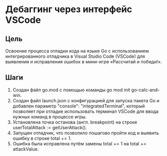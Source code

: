 # Дебаггинг через интерфейс VSCode

## Цель
Освоение процесса отладки кода на языке Go с использованием интегрированного отладчика в Visual Studio Code (VSCode) для выявления и исправления ошибок в мини-игре «Рассчитай и победи!».

## Шаги
1. Создан файл go.mod с помощью команды go mod init go-calc-and-win.
2. Создан файл launch.json с конфигурацией для запуска пакета Go и добавлен параметр "console": "integratedTerminal", который позволяет при отладке использовать терминал VSCode для ввода нужных команд в процессе игры.
3. Установлена точка останова (англ. breakpoint) на строке userTotalAttack := getUserAttack().
4. Запущен отладчик, что позволило пошагово пройти код и выявить ошибку в строке total += 1.
5. Ошибка была исправлена путём замены total += 1 на total += attackValue.
